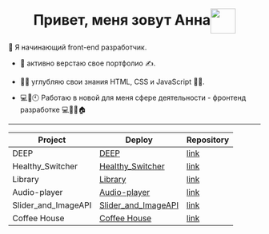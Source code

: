<h1 align="center">Привет, меня зовут Анна<img align="center" src="https://media.giphy.com/media/ehC4SqtNcEeLAiu66w/giphy.gif" width="50"/></h1>

:woman: Я начинающий front-end разработчик. 
       
- 🌱 активно верстаю свое портфолио :writing_hand:.

- :woman_student: углубляю свои знания HTML, CSS и JavaScript :woman_technologist:.

- 💻📱🕙 Работаю в новой для меня сфере деятельности - фронтенд разработке 💻📱🧑🏠

---

| Project     | Deploy      | Repository  |
|-------------|-------------|-------------|
| DEEP     | [DEEP](https://golosova76.github.io/Deep/)    | [link](https://github.com/Golosova76/Deep)    |
| Healthy_Switcher     | [Healthy_Switcher](https://golosova76.github.io/Healthy_Switcher/home.html)    | [link](https://github.com/Golosova76/Healthy_Switcher)   |
|   Library   | [Library](https://golosova76.github.io/RS_School_Stage0/library/)     | [link](https://github.com/Golosova76/RS_School_Stage0) |
| Audio-player     | [Audio-player](https://golosova76.github.io/RS_School_Stage0/audio-player/)    | [link](https://github.com/Golosova76/RS_School_Stage0)     |
| Slider_and_ImageAPI     | [Slider_and_ImageAPI](https://golosova76.github.io/Slider_and_ImageAPI/docs/)    | [link](https://github.com/Golosova76/Slider_and_ImageAPI)     |
| Coffee House     | [Coffee House](https://golosova76.github.io/coffee-house/coffee-house/)     | [link](https://github.com/Golosova76/coffee-house)     |

